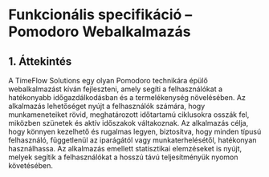 # Funkcionális specifikáció – Pomodoro Webalkalmazás

## 1. Áttekintés

A TimeFlow Solutions egy olyan Pomodoro technikára épülő webalkalmazást kíván fejleszteni, amely segíti a felhasználókat a hatékonyabb időgazdálkodásban és a termelékenység növelésében. Az alkalmazás lehetőséget nyújt a felhasználók számára, hogy munkameneteiket rövid, meghatározott időtartamú ciklusokra osszák fel, miközben szünetek és aktív időszakok váltakoznak. Az alkalmazás célja, hogy könnyen kezelhető és rugalmas legyen, biztosítva, hogy minden típusú felhasználó, függetlenül az iparágától vagy munkaterhelésétől, hatékonyan használhassa. Az alkalmazás emellett statisztikai elemzéseket is nyújt, melyek segítik a felhasználókat a hosszú távú teljesítményük nyomon követésében.

